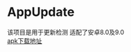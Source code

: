 # AppUpdate
该项目是用于更新检测  适配了安卓8.0及9.0   
[apk下载地址](https://github.com/lgwguang/AppUpdate/tree/master/apk)

